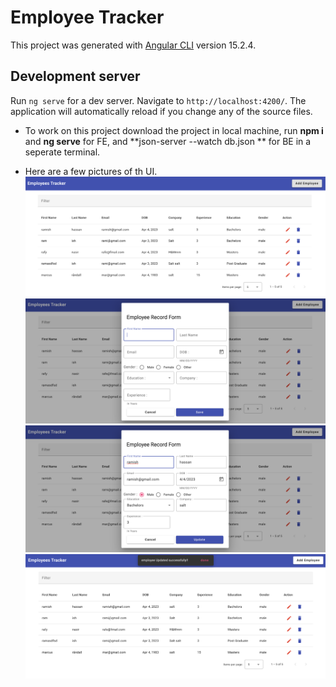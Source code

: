 # Employee Tracker

This project was generated with [Angular CLI](https://github.com/angular/angular-cli) version 15.2.4.

## Development server

Run `ng serve` for a dev server. Navigate to `http://localhost:4200/`. The application will automatically reload if you change any of the source files.

- To work on this project download the project in local machine, run **npm i** and **ng serve** for FE, and **json-server --watch db.json
  ** for BE in a seperate terminal.

- Here are a few pictures of th UI.
  ![project screenshots](./src/assets/s1.png?raw=true "s1")
  ![project screenshots](./src/assets/s2.png?raw=true "s2")
  ![project screenshots](./src/assets/s3.png?raw=true "s3")
  ![project screenshots](./src/assets/s4.png?raw=true "s4")
